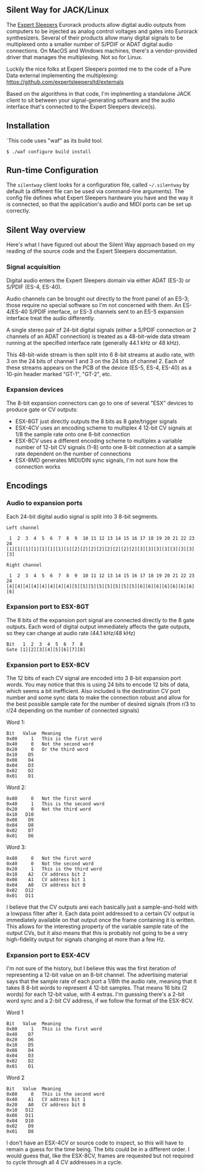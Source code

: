 ## Silent Way for JACK/Linux

The [Expert Sleepers](http://expert-sleepers.co.uk) Eurorack
products allow digital audio outputs from computers to be
injected as analog control voltages and gates into Eurorack
synthesizers.  Several of their products allow many digital
signals to be multiplexed onto a smaller number of S/PDIF or ADAT
digital audio connections.  On MacOS and Windows machines, there's
a vendor-provided driver that manages the multiplexing.  Not so
for Linux.

Luckily the nice folks at Expert Sleepers pointed me to the code
of a Pure Data external implementing the multiplexing:
https://github.com/expertsleepersltd/externals

Based on the algorithms in that code, I'm implmenting a
standalone JACK client to sit between your signal-generating
software and the audio interface that's connected to the Expert
Sleepers device(s).

## Installation

`This code uses "waf" as its build tool.

```
$ ./waf configure build install
```


## Run-time Configuration 

The `silentway` client looks for a configuration file, called
`~/.silentway` by default (a different file can be used via
command-line arguments).  The config file defines what Expert
Sleepers hardware you have and the way it is connected, so that
the application's audio and MIDI ports can be set up correctly. 


## Silent Way overview

Here's what I have figured out about the Silent Way approach
based on my reading of the source code and the Expert Sleepers
documentation.  

### Signal acquisition

Digital audio enters the Expert Sleepers domain via either ADAT
(ES-3) or S/PDIF (ES-4, ES-40).  

Audio channels can be brought out directly to the front panel of
an ES-3; those require no special software so I'm not concerned
with them.  An ES-4/ES-40 S/PDIF interface, or ES-3 channels sent
to an ES-5 expansion interface treat the audio differently.

A single stereo pair of 24-bit digital signals
(either a S/PDIF connection or 2 channels of an ADAT connection)
is treated as a 48-bit-wide data stream running at the
specified interface rate (generally 44.1 kHz or 48 kHz).  

This 48-bit-wide stream is then split into 6 8-bit streams at
audio rate, with 3 on the 24 bits of channel 1 and 3 on the 24
bits of channel 2.  Each of these streams appears on the PCB of
the  device (ES-5, ES-4, ES-40) as a 10-pin header marked "GT-1",
"GT-2", etc.  

### Expansion devices 

The 8-bit expansion connectors can go to one of several "ESX" 
devices to produce gate or CV outputs: 

 * ESX-8GT just directly outputs the 8 bits as 8 gate/trigger
   signals
 * ESX-4CV uses an encoding scheme to multiplex 4 12-bit CV
   signals at 1/8 the sample rate onto one 8-bit connection
 * ESX-8CV uses a different encoding scheme to multiplex 
   a variable number of 12-bit CV signals (1-8) onto one 
   8-bit connection at a sample rate dependent on the number 
   of connections
 * ESX-8MD generates MIDI/DIN sync signals, I'm not sure how 
   the connection works 

## Encodings 

### Audio to expansion ports 

Each 24-bit digital audio signal is split into 3 8-bit segments.  

```
Left channel 

 1  2  3  4  5  6  7  8  9  10 11 12 13 14 15 16 17 18 19 20 21 22 23 24  
[1][1][1][1][1][1][1][1][2][2][2][2][2][2][2][2][3][3][3][3][3][3][3][3]

Right channel 

 1  2  3  4  5  6  7  8  9  10 11 12 13 14 15 16 17 18 19 20 21 22 23 24  
[4][4][4][4][4][4][4][4][5][5][5][5][5][5][5][5][6][6][6][6][6][6][6][6]
```

### Expansion port to ESX-8GT 

The 8 bits of the expansion port signal are connected directly to
the 8 gate outputs.  Each word of digital output immediately affects the 
gate outputs, so they can change at audio rate (44.1 kHz/48 kHz)

```
Bit   1  2  3  4  5  6  7  8
Gate [1][2][3][4][5][6][7][8]
```

### Expansion port to ESX-8CV 

The 12 bits of each CV signal are encoded into 3 8-bit expansion
port words.  You may notice that this is using 24 bits to encode
12 bits of data, which seems a bit inefficient.  Also included is
the destination CV port number and some sync data to make the
connection robust and allow for the best possible sample rate for
the number of desired signals (from r/3 to r/24 depending on the
number of connected signals)

Word 1: 
```
Bit   Value  Meaning 
0x80     1   This is the first word
0x40     0   Not the second word
0x20     0   Or the third word
0x10    D5   
0x08    D4
0x04    D3
0x02    D2
0x01    D1 
```

Word 2: 
```
0x80     0   Not the first word
0x40     1   This is the second word
0x20     0   Not the third word
0x10   D10   
0x08    D9
0x04    D8
0x02    D7
0x01    D6 
```

Word 3: 
```
0x80     0   Not the first word
0x40     0   Not the second word
0x20     1   This is the third word
0x10    A2   CV address bit 2
0x08    A1   CV address bit 1
0x04    A0   CV address bit 0
0x02   D12
0x01   D11
```

I believe that the CV outputs arei each basically just a
sample-and-hold with a lowpass filter after it.  Each data point
addressed to a certain CV output is immediately available on that
output once the frame containing it is written. This allows for
the interesting property of the variable sample rate of the
output CVs, but it also means that this is probably not going to
be a very high-fidelity output for signals changing at more than
a few Hz. 

### Expansion port to ESX-4CV 

I'm not sure of the history, but I believe this was the first
iteration of representing a 12-bit value on an 8-bit channel.
The advertising material says that the sample rate of each port a
1/8th the audio rate, meaning that it takes 8 8-bit words to
represent 4 12-bit samples.  That means 16 bits (2 words) for
each 12-bit value, with 4 extras.  I'm guessing there's a 2-bit
word sync and a 2-bit CV address, if we follow the format of the 
ESX-8CV. 

Word 1
```
Bit   Value  Meaning 
0x80     1   This is the first word
0x40    D7 
0x20    D6   
0x10    D5   
0x08    D4
0x04    D3
0x02    D2
0x01    D1 
```

Word 2
```
Bit   Value  Meaning 
0x80     0   This is the second word
0x40    A1   CV address bit 1 
0x20    A0   CV address bit 0 
0x10   D12  
0x08   D11
0x04   D10
0x02    D9
0x01    D8
```
I don't have an ESX-4CV or source code to inspect, so this will
have to remain a guess for the time being.  The bits could be in
a different order.  I would guess that, like the ESX-8CV, frames
are requested but not required to cycle through all 4 CV
addresses in a cycle. 



